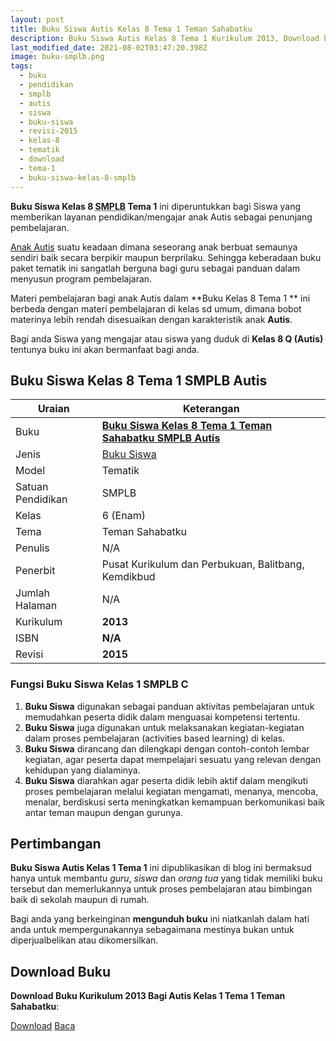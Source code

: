 ```yaml
---
layout: post
title: Buku Siswa Autis Kelas 8 Tema 1 Teman Sahabatku
description: Buku Siswa Autis Kelas 8 Tema 1 Kurikulum 2013, Download buku Kelas 8 Tema 1 Teman Sahabatku bagi Autis
last_modified_date: 2021-08-02T03:47:20.398Z
image: buku-smplb.png
tags:
  - buku
  - pendidikan
  - smplb
  - autis
  - siswa
  - buku-siswa
  - revisi-2015
  - kelas-8
  - tematik
  - download
  - tema-1
  - buku-siswa-kelas-8-smplb
---
```


**Buku Siswa Kelas 8 <abbr title="Sekolah Dasar Luar Biasa">SMPLB</abbr> Tema 1** ini diperuntukkan bagi Siswa yang memberikan layanan pendidikan/mengajar anak Autis sebagai penunjang pembelajaran.

[Anak Autis](/teori/apa-itu-autisme "Apa itu Autis") suatu keadaan dimana seseorang anak berbuat semaunya sendiri baik secara berpikir maupun berprilaku. Sehingga keberadaan buku paket tematik ini sangatlah berguna bagi guru sebagai panduan dalam menyusun program pembelajaran.

Materi pembelajaran bagi anak Autis dalam **Buku Kelas 8 Tema 1 ** ini berbeda dengan materi pembelajaran di kelas sd umum, dimana bobot materinya lebih rendah disesuaikan dengan karakteristik anak **Autis**.

Bagi anda Siswa yang mengajar atau siswa yang duduk di **Kelas 8 Q (Autis)** tentunya buku ini akan bermanfaat bagi anda.

## Buku Siswa Kelas 8 Tema 1 SMPLB Autis  

|Uraian|Keterangan|
| --- | --- |
|Buku|<a href="/bse/buku-siswa-Autis-kelas-8-tema-1-temanku-sahabatku" title="Buku Siswa Kelas 8 Tema 1 Teman Sahabatku SMPLB Autis"><strong>Buku Siswa Kelas 8 Tema 1 Teman Sahabatku SMPLB Autis</strong></a>|
|Jenis|<a href="/bse" title="Buku Siswa" target="_blank">Buku Siswa</a>|
|Model|Tematik|
|Satuan Pendidikan|SMPLB|
|Kelas|6 (Enam)|
|Tema|Teman Sahabatku|
|Penulis| N/A|
|Penerbit|Pusat Kurikulum dan Perbukuan, Balitbang, Kemdikbud|
|Jumlah Halaman|N/A|
|Kurikulum|<strong>2013</strong>|
|ISBN|<strong>N/A</strong>|
|Revisi|<strong>2015</strong>|


### Fungsi Buku Siswa Kelas 1 SMPLB C
1. **Buku Siswa**  digunakan sebagai panduan aktivitas pembelajaran untuk memudahkan peserta didik dalam menguasai kompetensi tertentu.
2. **Buku Siswa**  juga digunakan untuk melaksanakan kegiatan-kegiatan dalam proses pembelajaran (activities based learning) di kelas.
3. **Buku Siswa** dirancang dan dilengkapi dengan contoh-contoh lembar kegiatan, agar peserta dapat mempelajari sesuatu yang relevan dengan kehidupan yang dialaminya.
4. **Buku Siswa** diarahkan agar peserta didik lebih aktif dalam mengikuti proses pembelajaran melalui kegiatan mengamati, menanya, mencoba, menalar, berdiskusi serta meningkatkan kemampuan berkomunikasi baik antar teman maupun dengan gurunya.


## Pertimbangan
**Buku Siswa Autis Kelas 1 Tema 1** ini dipublikasikan di blog ini bermaksud hanya untuk membantu _guru_, _siswa_ dan _orang tua_ yang tidak memiliki buku tersebut dan memerlukannya untuk proses pembelajaran atau bimbingan baik di sekolah maupun di rumah.

Bagi anda yang berkeinginan <b>mengunduh buku</b> ini niatkanlah dalam hati anda untuk mempergunakannya sebagaimana mestinya bukan untuk diperjualbelikan atau dikomersilkan.
  
## Download Buku
**Download Buku Kurikulum 2013 Bagi Autis Kelas 1 Tema 1 Teman Sahabatku**:
<p class="center"><a class="button download" href="https://docs.google.com/uc?export=download&id=1YAu-BsoM8g66jN0HKwU6J4EWBfeXqn6P" rel="nofollow" target="_blank" title="Download Buku Siswa Autis Kelas 1 Tema 1 Teman Sahabatku">Download</a>
<a class="button demo open-dialog" href="https://drive.google.com/file/d/1YAu-BsoM8g66jN0HKwU6J4EWBfeXqn6P/preview" rel="nofollow" target="_blank" title="Baca Buku Siswa Autis Kelas 1 Tema 1 Teman Sahabatku">Baca</a></p>
